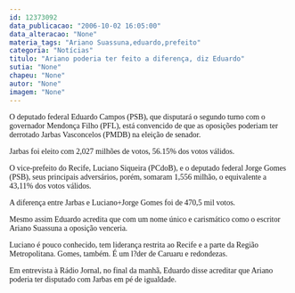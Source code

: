 ```yaml
---
id: 12373092
data_publicacao: "2006-10-02 16:05:00"
data_alteracao: "None"
materia_tags: "Ariano Suassuna,eduardo,prefeito"
categoria: "Notícias"
titulo: "Ariano poderia ter feito a diferença, diz Eduardo"
sutia: "None"
chapeu: "None"
autor: "None"
imagem: "None"
---
```

<p><P><FONT face=Verdana>O deputado federal Eduardo Campos (PSB), que disputará o segundo turno com o governador Mendonça Filho (PFL), está convencido de que as oposições poderiam ter derrotado Jarbas Vasconcelos (PMDB) na eleição de senador.</FONT></P></p>
<p><P><FONT face=Verdana>Jarbas foi eleito com 2,027 milhões de votos, 56.15% dos votos válidos.</FONT></P></p>
<p><P><FONT face=Verdana>O vice-prefeito do Recife, Luciano Siqueira (PCdoB), e o deputado federal Jorge Gomes (PSB), seus principais adversários, porém, somaram 1,556 milhão, o equivalente a 43,11% dos votos válidos.</FONT></P></p>
<p><P><FONT face=Verdana>A diferença entre Jarbas e Luciano+Jorge Gomes foi de 470,5 mil votos. </FONT></P></p>
<p><P><FONT face=Verdana>Mesmo assim Eduardo acredita que com um nome único e carismático como o escritor Ariano Suassuna a oposição venceria.</FONT></P></p>
<p><P><FONT face=Verdana>Luciano é pouco conhecido, tem liderança restrita ao Recife e a parte da Região Metropolitana. Gomes, também. É um l?der de Caruaru e redondezas.</FONT></P></p>
<p><P><FONT face=Verdana>Em entrevista à Rádio Jornal, no final da manhã, Eduardo disse acreditar que Ariano poderia ter disputado com Jarbas em pé de igualdade.</FONT></P> </p>
